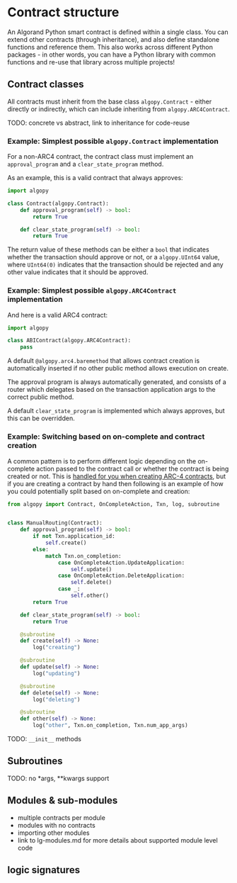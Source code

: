 # Contract structure

An Algorand Python smart contract is defined within a single class. You can extend other contracts (through inheritance), and also define standalone functions and reference them. This also works across different Python packages - in other words, you can have a Python library with common functions and re-use that library across multiple projects!

## Contract classes

All contracts must inherit from the base class `algopy.Contract` - either directly or indirectly, which can include inheriting from `algopy.ARC4Contract`.

TODO: concrete vs abstract, link to inheritance for code-reuse

### Example: Simplest possible `algopy.Contract` implementation

For a non-ARC4 contract, the contract class must implement an `approval_program` and a `clear_state_program` method. 

As an example, this is a valid contract that always approves:

```python
import algopy

class Contract(algopy.Contract):
    def approval_program(self) -> bool:
        return True

    def clear_state_program(self) -> bool:
        return True
```

The return value of these methods can be either a `bool` that indicates whether the transaction should approve or not, or a `algopy.UInt64` value, where `UInt64(0)` indicates that the transaction should be rejected and any other value indicates that it should be approved.

### Example: Simplest possible `algopy.ARC4Contract` implementation

And here is a valid ARC4 contract:

```python
import algopy

class ABIContract(algopy.ARC4Contract):
    pass
```

A default `@algopy.arc4.baremethod` that allows contract creation is automatically inserted if no
other public method allows execution on create.

The approval program is always automatically generated, and consists of a router which delegates 
based on the transaction application args to the correct public method.

A default `clear_state_program` is implemented which always approves, but this can be overridden.

### Example: Switching based on on-complete and contract creation

A common pattern is to perform different logic depending on the on-complete action passed to the contract call or whether the contract is being created or not. This is [handled for you when creating ARC-4 contracts](./lg-arc4.md), but if you are creating a contract by hand then following is an example of how you could potentially split based on on-complete and creation:

```python
from algopy import Contract, OnCompleteAction, Txn, log, subroutine


class ManualRouting(Contract):
    def approval_program(self) -> bool:
        if not Txn.application_id:
            self.create()
        else:
            match Txn.on_completion:
                case OnCompleteAction.UpdateApplication:
                    self.update()
                case OnCompleteAction.DeleteApplication:
                    self.delete()
                case _:
                    self.other()
        return True

    def clear_state_program(self) -> bool:
        return True

    @subroutine
    def create(self) -> None:
        log("creating")

    @subroutine
    def update(self) -> None:
        log("updating")

    @subroutine
    def delete(self) -> None:
        log("deleting")

    @subroutine
    def other(self) -> None:
        log("other", Txn.on_completion, Txn.num_app_args)

```

TODO: `__init__` methods


## Subroutines

TODO: no *args, **kwargs support

## Modules & sub-modules

- multiple contracts per module
- modules with no contracts
- importing other modules
- link to lg-modules.md for more details about supported module level code


## logic signatures
